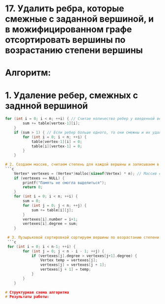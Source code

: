 # 17. Удалить ребра, которые смежные с заданной вершиной, и в можифицированном графе отсортировать вершины по возрастанию степени вершины
# Алгоритм:
# 1. Удаление ребер, смежных с заднной вершиной
```c
for (int i = 0; i < n; ++i) { // Считае количество ребер у введенной вершины
        sum += table[vertex-1][i];
    }
    if (sum > 1) { // Если ребер больше одного, то они смежны и их удаляем
        for (int i = 0; i < n; ++i) {
            table[vertex-1][i] = 0;
            table[i][vertex-1] = 0;
        }
    }
    
# 2. Создаем массив, считаем степень для каждой вершины и записываем в массив
```c
    Vertex* vertexes = (Vertex*)malloc(sizeof(Vertex) * n); // Массив структур, состоящих из номера вершины и ее степени
    if (vertexes == NULL) {
        printf("Память не смогла выделиться");
        return 0;
    }
    for (int i = 0; i < n; ++i) {
        sum = 0;
        for (int j = 0; j < n; ++j) { 
            sum += table[i][j];
        }
        vertexes[i].number = i+1;
        vertexes[i].degree = sum;
    }
    
 # 3. Пузырьковой сортировкой сортируем вершины по возрастанию степени вершины
 ```c
 for (int i = 0; i < n-1; ++i) {
        for (int j = 0; j < n - i - 1; ++j) {
            if (vertexes[j].degree > vertexes[j+1].degree) {
                Vertex temp = vertexes[j];
                vertexes[j] = vertexes[j + 1];
                vertexes[j + 1] = temp;
            }
        }
    }
    
# Структурная схема алгоритма
# Результаты работы:
